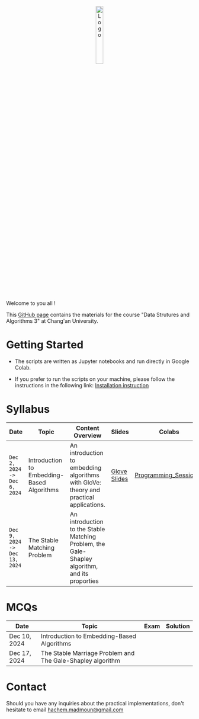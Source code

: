 <div align="center">
    <img src="./images/logo_Changan.png" alt="Logo" width="20%"/>
</div>

Welcome to you all !

This [GitHub page](https://hm-ai.github.io/Data_Structures_Algorithms/) contains the materials for the course "Data Strutures and Algorithms 3" at Chang'an University.

# Getting Started
* The scripts are written as Jupyter notebooks and run directly in Google Colab.

* If you prefer to run the scripts on your machine, please follow the instructions in the following link: [Installation instruction](https://colab.research.google.com/drive/1GtAF3kuPGDhxRYacLVUMm5S8f1uBA_oM?usp=sharing)


# Syllabus

| **Date**                        | **Topic**                                  | **Content Overview**                                                                           | Slides                               | **Colabs**                                                                                                     | **Solutions**                                                                                                           |
|---------------------------------|--------------------------------------------|------------------------------------------------------------------------------------------------|--------------------------------------|----------------------------------------------------------------------------------------------------------------|-------------------------------------------------------------------------------------------------------------------------|
| `Dec 2, 2024 -> Dec 6, 2024`    | Introduction to Embedding-Based Algorithms | An introduction to embedding algorithms with GloVe: theory and practical applications.         | [Glove Slides]("./slides/GloVe.pdf") | [Programming_Session_1](https://colab.research.google.com/drive/1p5uRd4hJNaqInZh98hYuiknXI6Rc36-F?usp=sharing) | [Solution_Programming_Session_1](https://colab.research.google.com/drive/105sORnOHO8hPj0mj7fs2nFbkdYQjLtwk?usp=sharing) | 
| `Dec 9, 2024 -> Dec 13, 2024`   | The Stable Matching Problem                | An introduction to the Stable Matching Problem, the Gale-Shapley algorithm, and its proporties |                                      |                                                                                                                |                                                                                                                         | 

# MCQs

| **Date**     | **Topic**                                                     | Exam | Solution | 
|--------------|---------------------------------------------------------------|------|----------| 
| Dec 10, 2024 | Introduction to Embedding-Based Algorithms                    |      |          | 
| Dec 17, 2024 | The Stable Marriage Problem and The Gale-Shapley algorithm    |      |          | 


# Contact
Should you have any inquiries about the practical implementations, don't hesitate to email hachem.madmoun@gmail.com